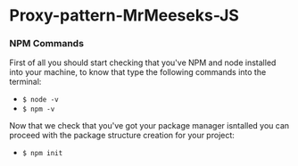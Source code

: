 # Proxy-pattern-MrMeeseks-JS


### NPM Commands

First of all you should start checking that you've NPM and node installed into your machine, to know that type the following commands into the terminal:

- `$ node -v`
- `$ npm -v`

Now that we check that you've got your package manager isntalled you can proceed with the package structure creation for your project:

- `$ npm init`


